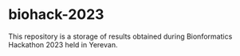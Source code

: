 # biohack-2023
This repository is a storage of results obtained during Bionformatics Hackathon 2023 held in Yerevan.
